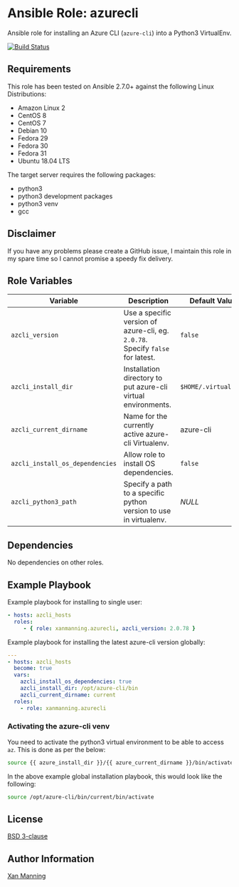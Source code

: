 # Ansible Role: azurecli

Ansible role for installing an Azure CLI (`azure-cli`) into a Python3 VirtualEnv.

[![Build Status](https://www.travis-ci.org/PyratLabs/ansible-role-azcli.svg?branch=master)](https://www.travis-ci.org/PyratLabs/ansible-role-azcli)

## Requirements

This role has been tested on Ansible 2.7.0+ against the following Linux Distributions:

  - Amazon Linux 2
  - CentOS 8
  - CentOS 7
  - Debian 10
  - Fedora 29
  - Fedora 30
  - Fedora 31
  - Ubuntu 18.04 LTS

The target server requires the following packages:

  - python3
  - python3 development packages
  - python3 venv
  - gcc

## Disclaimer

If you have any problems please create a GitHub issue, I maintain this role in
my spare time so I cannot promise a speedy fix delivery.

## Role Variables


| Variable                        | Description                                                                    | Default Value        |
|---------------------------------|--------------------------------------------------------------------------------|----------------------|
| `azcli_version`                 | Use a specific version of azure-cli, eg. `2.0.78`. Specify `false` for latest. | `false`              |
| `azcli_install_dir`             | Installation directory to put azure-cli virtual environments.                  | `$HOME/.virtualenvs` |
| `azcli_current_dirname`         | Name for the currently active azure-cli Virtualenv.                            | azure-cli            |
| `azcli_install_os_dependencies` | Allow role to install OS dependencies.                                         | `false`              |
| `azcli_python3_path`            | Specify a path to a specific python version to use in virtualenv.              | _NULL_               |

## Dependencies

No dependencies on other roles.

## Example Playbook

Example playbook for installing to single user:

```yaml
- hosts: azcli_hosts
  roles:
     - { role: xanmanning.azurecli, azcli_version: 2.0.78 }
```

Example playbook for installing the latest azure-cli version globally:

```yaml
---
- hosts: azcli_hosts
  become: true
  vars:
    azcli_install_os_dependencies: true
    azcli_install_dir: /opt/azure-cli/bin
    azcli_current_dirname: current
  roles:
    - role: xanmanning.azurecli
```

### Activating the azure-cli venv

You need to activate the python3 virtual environment to be able to access `az`.
This is done as per the below:

```bash
source {{ azure_install_dir }}/{{ azure_current_dirname }}/bin/activate
```

In the above example global installation playbook, this would look like the
following:

```bash
source /opt/azure-cli/bin/current/bin/activate
```

## License

[BSD 3-clause](LICENSE.txt)

## Author Information

[Xan Manning](https://xanmanning.co.uk/)
